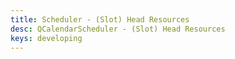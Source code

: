 ```yaml
---
title: Scheduler - (Slot) Head Resources
desc: QCalendarScheduler - (Slot) Head Resources
keys: developing
---
```


<example-viewer
  title="(Slot) Head Resources"
  file="SchedulerSlotHeadResources"
  codepen-title="QCalendarScheduler"
/>
